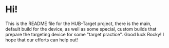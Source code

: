 # Hi!
This is the README file for the HUB-Target project, there is the main, default build for the device,
as well as some special, custom builds that prepare the targeting device for some "target practice". 
Good luck Rocky! I hope that our efforts can help out!
